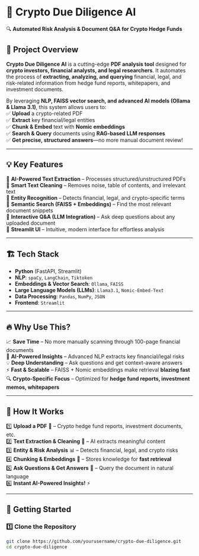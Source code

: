 # 🚀 Crypto Due Diligence AI
🔍 **Automated Risk Analysis & Document Q&A for Crypto Hedge Funds**

## 📌 Project Overview
**Crypto Due Diligence AI** is a cutting-edge **PDF analysis tool** designed for **crypto investors, financial analysts, and legal researchers**. It automates the process of **extracting, analyzing, and querying** financial, legal, and risk-related information from hedge fund reports, whitepapers, and investment documents.

By leveraging **NLP, FAISS vector search, and advanced AI models (Ollama & Llama 3.1)**, this system allows users to:  
✅ **Upload** a crypto-related PDF  
✅ **Extract** key financial/legal entities  
✅ **Chunk & Embed** text with **Nomic embeddings**  
✅ **Search & Query** documents using **RAG-based LLM responses**  
✅ **Get precise, structured answers**—no more manual document review!  

---

## 💡 Key Features
🔹 **AI-Powered Text Extraction** – Processes structured/unstructured PDFs  
🔹 **Smart Text Cleaning** – Removes noise, table of contents, and irrelevant text  
🔹 **Entity Recognition** – Detects financial, legal, and crypto-specific terms  
🔹 **Semantic Search (FAISS + Embeddings)** – Find the most relevant document snippets  
🔹 **Interactive Q&A (LLM Integration)** – Ask deep questions about any uploaded document  
🔹 **Streamlit UI** – Intuitive, modern interface for effortless analysis  

---

## 🏗️ Tech Stack
- **Python** (FastAPI, Streamlit)  
- **NLP**: `spaCy`, `LangChain`, `Tiktoken`  
- **Embeddings & Vector Search**: `Ollama`, `FAISS`  
- **Large Language Models (LLMs)**: `Llama3.1`, `Nomic-Embed-Text`  
- **Data Processing**: `Pandas`, `NumPy`, `JSON`  
- **Frontend**: `Streamlit`  

---

## 🔥 Why Use This?
📈 **Save Time** – No more manually scanning through 100-page financial documents  
🤖 **AI-Powered Insights** – Advanced NLP extracts key financial/legal risks  
💡 **Deep Understanding** – Ask questions and get context-aware answers  
⚡ **Fast & Scalable** – FAISS + Nomic embeddings make retrieval **blazing fast**  
🔍 **Crypto-Specific Focus** – Optimized for **hedge fund reports, investment memos, whitepapers**  

---

## 🎯 How It Works
1️⃣ **Upload a PDF** 📄 – Crypto hedge fund reports, investment documents, etc.  
2️⃣ **Text Extraction & Cleaning** 🧹 – AI extracts meaningful content  
3️⃣ **Entity & Risk Analysis** 📊 – Detects financial, legal, and crypto risks  
4️⃣ **Chunking & Embeddings** 🧠 – Stores knowledge for **fast retrieval**  
5️⃣ **Ask Questions & Get Answers** 💬 – Query the document in natural language  
6️⃣ **Instant AI-Powered Insights!** ⚡  

---

## 🚀 Getting Started

### **1️⃣ Clone the Repository**
```sh
git clone https://github.com/yourusername/crypto-due-diligence.git
cd crypto-due-diligence
